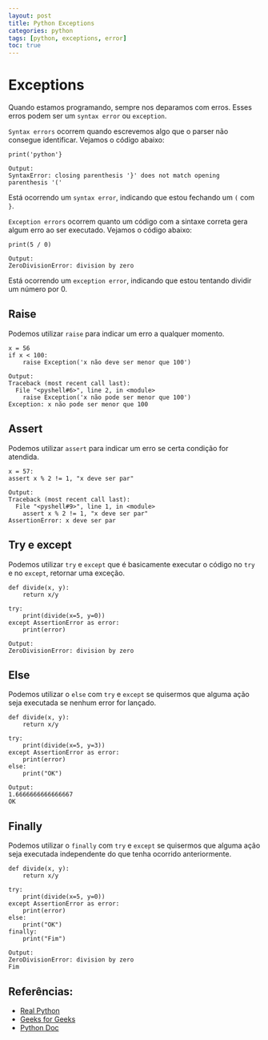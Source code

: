 ```yaml
---
layout: post
title: Python Exceptions
categories: python
tags: [python, exceptions, error]
toc: true
---
```


# Exceptions

Quando estamos programando, sempre nos deparamos com erros. Esses erros podem ser um `syntax error` ou `exception`. 

`Syntax errors` ocorrem quando escrevemos algo que o parser não consegue identificar. Vejamos o código abaixo:
```
print('python'}

Output:
SyntaxError: closing parenthesis '}' does not match opening parenthesis '('
```
Está ocorrendo um `syntax error`, indicando que estou fechando um `(` com `}`.

`Exception errors` ocorrem quanto um código com a sintaxe correta gera algum erro ao ser executado. Vejamos o código abaixo:
```
print(5 / 0)

Output:
ZeroDivisionError: division by zero
```
Está ocorrendo um `exception error`, indicando que estou tentando dividir um número por 0.

## Raise
Podemos utilizar `raise` para indicar um erro a qualquer momento.
```
x = 56
if x < 100:
    raise Exception('x não deve ser menor que 100')

Output:
Traceback (most recent call last):
  File "<pyshell#6>", line 2, in <module>
    raise Exception('x não pode ser menor que 100')
Exception: x não pode ser menor que 100
```

## Assert
Podemos utilizar `assert` para indicar um erro se certa condição for atendida.
```
x = 57:
assert x % 2 != 1, "x deve ser par"

Output:
Traceback (most recent call last):
  File "<pyshell#9>", line 1, in <module>
    assert x % 2 != 1, "x deve ser par"
AssertionError: x deve ser par
```

## Try e except
Podemos utilizar `try` e `except` que é basicamente executar o código no `try` e no `except`, retornar uma exceção.
```
def divide(x, y):
    return x/y

try:
    print(divide(x=5, y=0))
except AssertionError as error:
    print(error)

Output:
ZeroDivisionError: division by zero
```

## Else
Podemos utilizar o `else` com `try` e `except` se quisermos que alguma ação seja executada se nenhum error for lançado.
```
def divide(x, y):
    return x/y

try:
    print(divide(x=5, y=3))
except AssertionError as error:
    print(error)
else:
    print("OK")

Output:
1.6666666666666667
OK
```

## Finally
Podemos utilizar o ``finally`` com `try` e `except` se quisermos que alguma ação seja executada independente do que tenha ocorrido anteriormente.
```
def divide(x, y):
    return x/y

try:
    print(divide(x=5, y=0))
except AssertionError as error:
    print(error)
else:
    print("OK")
finally:
    print("Fim")

Output:
ZeroDivisionError: division by zero
Fim
```

## Referências:
* [Real Python](https://realpython.com/python-exceptions/)
* [Geeks for Geeks](https://www.geeksforgeeks.org/python-exception-handling/)
* [Python Doc](https://docs.python.org/3/tutorial/errors.html)